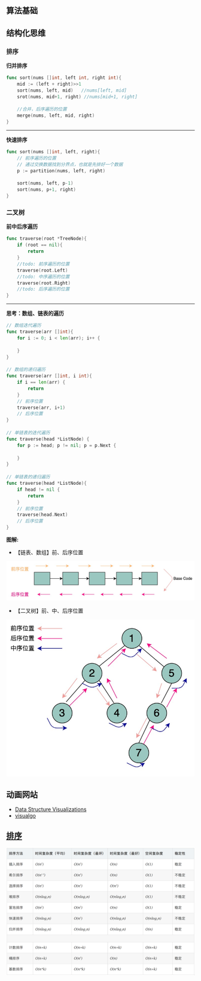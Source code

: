 ## 算法基础

## 结构化思维
### 排序
**归并排序**
```go
func sort(nums []int, left int, right int){
	mid := (left + right)>>1
	sort(nums, left, mid)   //nums[left, mid]
	srot(nums, mid+1, right) //nums[mid+1, right]
	
	//合并，后序遍历的位置
	merge(nums, left, mid, right)
}
```
****
**快速排序**
```go
func sort(nums []int, left, right){
	// 前序遍历的位置
	// 通过交换数据找到分界点，也就是先排好一个数据
	p := partition(nums, left, right)
	
	sort(nums, left, p-1)
	sort(nums, p+1, right)
}
```

### 二叉树
**前中后序遍历**
```go
func traverse(root *TreeNode){
	if (root == nil){
		return
    }
	//todo: 前序遍历的位置
	traverse(root.Left)
	//todo: 中序遍历的位置
	traverse(root.Right)
	//todo: 后序遍历的位置
}
```

****
**思考：数组、链表的遍历**
```go
// 数组迭代遍历
func traverse(arr []int){
	for i := 0; i < len(arr); i++ {
		
    }
}

// 数组的递归遍历
func traverse(arr []int, i int){
	if i == len(arr) {
		return
    }
    // 前序位置
	traverse(arr, i+1)
	// 后序位置
}

// 单链表的迭代遍历
func traverse(head *ListNode) {
	for p := head; p != nil; p = p.Next {
	    	
    }
}

// 单链表的递归遍历
func traverse(head *ListNode){
	if head != nil {
	    return	
    }
	// 前序位置
	traverse(head.Next)
    // 后序位置
}
```
**图解:**
- 【链表、数组】前、后序位置

![](./png/traverse_before_back.jpg)

- 【二叉树】前、中、后序位置

![](./png/tree_before_mid_back.jpg)




## 动画网站
- [Data Structure Visualizations](https://www.cs.usfca.edu/~galles/visualization/Algorithms.html)
- [visualgo](https://visualgo.net/zh)

## [排序](./sort/Readme.md)
![img.png](./sort/static/img.png)